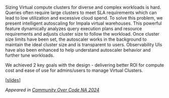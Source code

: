 <!--
.. title: Intelligent Utilization Aware Autoscaling for Impala Virtual Compute Clusters
.. slug: intelligent-utilization-aware-autoscaling-for-impala-virtual-compute-clusters
.. date: 2024-10-08 14:50:00 UTC-06:00
.. tags: ccna24
.. category: talks
.. link:
.. description:
.. type: text
.. author: Riza Suminto
-->

Sizing Virtual compute clusters for diverse and complex workloads is hard. Queries often require
large clusters to meet SLA requirements which can lead to low utilization and excessive cloud spend.
To solve this problem, we present intelligent autoscaling for Impala virtual warehouses. This
powerful feature dynamically analyzes query execution plans and resource requirements and adjusts
cluster size to follow the workload. Once cluster size limits have been set, the autoscaler works in
the background to maintain the ideal cluster size and is transparent to users. Observability UIs
have also been enhanced to help understand autoscaler behavior and further tune workloads.

We achieved 2 key goals with the design - delivering better ROI for compute cost and ease of use for
admins/users to manage Virtual Clusters.

[[slides](https://impala.apache.org/gh-docs/ccna24-intelligent_utilization_aware_scheduling.pdf)]

_Appeared in [Community Over Code NA 2024](https://communityovercode.org/schedule/#sz-tab-45573)_
